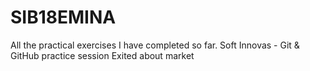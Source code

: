 # SIB18EMINA
All the practical exercises I have completed so far.
Soft Innovas - Git & GitHub practice session
Exited about market